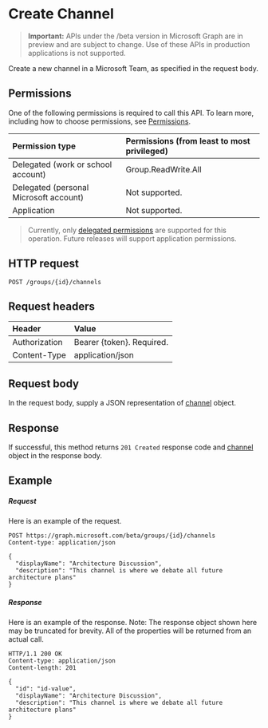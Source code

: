 # Create Channel

> **Important:** APIs under the /beta version in Microsoft Graph are in preview and are subject to change. Use of these APIs in production applications is not supported.

Create a new channel in a Microsoft Team, as specified in the request body.

## Permissions
One of the following permissions is required to call this API. To learn more, including how to choose permissions, see [Permissions](../../../concepts/permissions_reference.md).


|Permission type      | Permissions (from least to most privileged)              |
|:--------------------|:---------------------------------------------------------|
|Delegated (work or school account) | Group.ReadWrite.All    |
|Delegated (personal Microsoft account) | Not supported.    |
|Application | Not supported. |

> Currently, only [delegated permissions](../../../concepts/permissions_reference.md) are supported for this operation.  Future releases will support application permissions. 

## HTTP request
<!-- { "blockType": "ignored" } -->
```http
POST /groups/{id}/channels
```
## Request headers
| Header       | Value |
|:---------------|:--------|
| Authorization  | Bearer {token}. Required.  |
| Content-Type  | application/json  |

## Request body
In the request body, supply a JSON representation of [channel](../resources/channel.md) object.

## Response

If successful, this method returns `201 Created` response code and [channel](../resources/channel.md) object in the response body.

## Example
##### Request
Here is an example of the request.
<!-- {
  "blockType": "request",
  "name": "create_channel_from_group"
}-->
```http
POST https://graph.microsoft.com/beta/groups/{id}/channels
Content-type: application/json

{
  "displayName": "Architecture Discussion",
  "description": "This channel is where we debate all future architecture plans"
}
```
##### Response
Here is an example of the response. Note: The response object shown here may be truncated for brevity. All of the properties will be returned from an actual call.
<!-- {
  "blockType": "response",
  "truncated": true,
  "@odata.type": "microsoft.graph.channel"
} -->
```http
HTTP/1.1 200 OK
Content-type: application/json
Content-length: 201

{
  "id": "id-value",
  "displayName": "Architecture Discussion",
  "description": "This channel is where we debate all future architecture plans"
}
```

<!-- uuid: 8fcb5dbc-d5aa-4681-8e31-b001d5168d79
2015-10-25 14:57:30 UTC -->
<!-- {
  "type": "#page.annotation",
  "description": "Create Channel",
  "keywords": "",
  "section": "documentation",
  "tocPath": ""
}-->